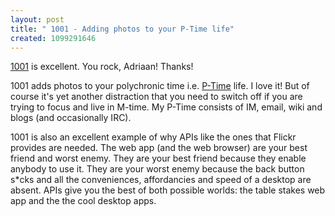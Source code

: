 ```yaml
---
layout: post
title: " 1001 - Adding photos to your P-Time life"
created: 1099291646
---
```

<p>
<a href="http://1001.kung-foo.tv/">1001</a> is excellent.  You rock, Adriaan! Thanks! 
</p><p>
1001 adds photos to your polychronic time i.e. <a href="http://joi.ito.com/archives/2003/08/06/going_ptime.html">P-Time</a> life.  I love it! But of course it's yet another distraction that you need to switch off if you are trying to focus and live in M-time. My P-Time consists of IM, email, wiki and blogs (and occasionally IRC).
</p><p>
1001 is also an excellent example of why APIs like the ones that Flickr provides are needed. The web app (and the web browser) are your best friend and worst enemy.  They are your best friend because they enable anybody to use it.  They are your worst enemy because the back button s*cks and all the conveniences, affordancies and speed of a desktop are absent.  APIs give you the best of both possible worlds: the table stakes web app and the the cool desktop apps.
</p>

